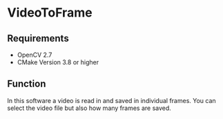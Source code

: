 # VideoToFrame
## Requirements
* OpenCV 2.7
* CMake Version 3.8 or higher

## Function
In this software a video is read in and saved in individual frames. You can select the video file but also how many frames are saved.
